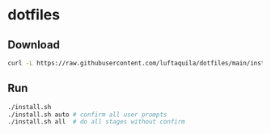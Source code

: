 # dotfiles

## Download

```sh
curl -L https://raw.githubusercontent.com/luftaquila/dotfiles/main/install.sh > install.sh && chmod +x install.sh
```

## Run

```sh
./install.sh
./install.sh auto # confirm all user prompts
./install.sh all  # do all stages without confirm
```
